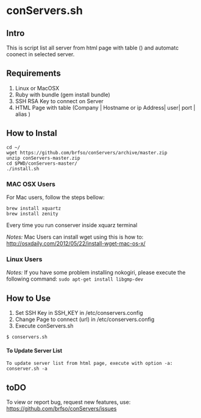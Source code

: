 # conServers.sh

## Intro

This is script list all server from html page with table (<td>) and automatc coonect  in selected server.

## Requirements

1. Linux or MacOSX
2. Ruby with bundle (gem install bundle)
2. SSH RSA Key to connect on Server
3. HTML Page with table (Company | Hostname or ip Address| user| port | alias )
	
## How to Instal
	cd ~/
	wget https://github.com/brfso/conServers/archive/master.zip
	unzip conServers-master.zip
	cd $PWD/conServers-master/
	./install.sh

### MAC OSX Users
For Mac users, follow the steps bellow:
```
brew install xquartz
brew install zenity
```
Every time you run conserver inside xquarz terminal

*Notes:* Mac Users can install wget using this is how to: http://osxdaily.com/2012/05/22/install-wget-mac-os-x/

### Linux Users

*Notes:* If you have some problem installing nokogiri, please execute the following command:
      `sudo apt-get install libgmp-dev`
	
## How to Use

1. Set SSH Key in SSH_KEY in /etc/conservers.config
2. Change Page to connect (url) in /etc/conservers.config
3. Execute conServers.sh

`$ conservers.sh`
		
#### To Update Server List	
	To update server list from html page, execute with option -a:
	conserver.sh -a

## toDO
To view or report bug, request new features, use: https://github.com/brfso/conServers/issues


